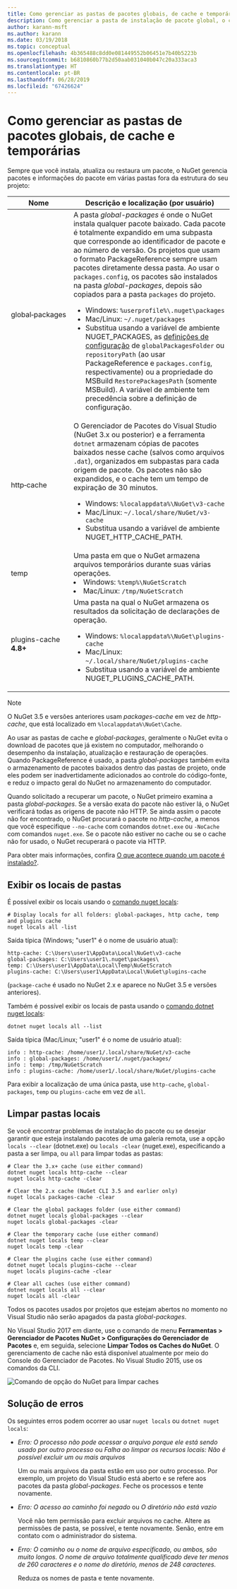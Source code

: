 ```yaml
---
title: Como gerenciar as pastas de pacotes globais, de cache e temporárias no NuGet
description: Como gerenciar a pasta de instalação de pacote global, o cache de pacote e as pastas temporárias que existem em um computador, usados durante a instalação, restauração e atualização de pacotes.
author: karann-msft
ms.author: karann
ms.date: 03/19/2018
ms.topic: conceptual
ms.openlocfilehash: 4b365488c8dd0e081449552b06451e7b40b5223b
ms.sourcegitcommit: b6810860b77b2d50aab031040b047c20a333aca3
ms.translationtype: HT
ms.contentlocale: pt-BR
ms.lasthandoff: 06/28/2019
ms.locfileid: "67426624"
---
```

# <a name="managing-the-global-packages-cache-and-temp-folders"></a>Como gerenciar as pastas de pacotes globais, de cache e temporárias

Sempre que você instala, atualiza ou restaura um pacote, o NuGet gerencia pacotes e informações do pacote em várias pastas fora da estrutura do seu projeto:

| Nome | Descrição e localização (por usuário)|
| --- | --- |
| global&#8209;packages | A pasta *global-packages* é onde o NuGet instala qualquer pacote baixado. Cada pacote é totalmente expandido em uma subpasta que corresponde ao identificador de pacote e ao número de versão. Os projetos que usam o formato PackageReference sempre usam pacotes diretamente dessa pasta. Ao usar o `packages.config`, os pacotes são instalados na pasta *global-packages*, depois são copiados para a pasta `packages` do projeto.<br/><ul><li>Windows: `%userprofile%\.nuget\packages`</li><li>Mac/Linux: `~/.nuget/packages`</li><li>Substitua usando a variável de ambiente NUGET_PACKAGES, as [definições de configuração](../reference/nuget-config-file.md#config-section) de `globalPackagesFolder` ou `repositoryPath` (ao usar PackageReference e `packages.config`, respectivamente) ou a propriedade do MSBuild `RestorePackagesPath` (somente MSBuild). A variável de ambiente tem precedência sobre a definição de configuração.</li></ul> |
| http&#8209;cache | O Gerenciador de Pacotes do Visual Studio (NuGet 3.x ou posterior) e a ferramenta `dotnet` armazenam cópias de pacotes baixados nesse cache (salvos como arquivos `.dat`), organizados em subpastas para cada origem de pacote. Os pacotes não são expandidos, e o cache tem um tempo de expiração de 30 minutos.<br/><ul><li>Windows: `%localappdata%\NuGet\v3-cache`</li><li>Mac/Linux: `~/.local/share/NuGet/v3-cache`</li><li>Substitua usando a variável de ambiente NUGET_HTTP_CACHE_PATH.</li></ul> |
| temp | Uma pasta em que o NuGet armazena arquivos temporários durante suas várias operações.<br/><li>Windows: `%temp%\NuGetScratch`</li><li>Mac/Linux: `/tmp/NuGetScratch`</li></ul> |
| plugins-cache **4.8+** | Uma pasta na qual o NuGet armazena os resultados da solicitação de declarações de operação.<br/><ul><li>Windows: `%localappdata%\NuGet\plugins-cache`</li><li>Mac/Linux: `~/.local/share/NuGet/plugins-cache`</li><li>Substitua usando a variável de ambiente NUGET_PLUGINS_CACHE_PATH.</li></ul> |

> [!Note]
> O NuGet 3.5 e versões anteriores usam *packages-cache* em vez de *http-cache*, que está localizado em `%localappdata%\NuGet\Cache`.

Ao usar as pastas de cache e *global-packages*, geralmente o NuGet evita o download de pacotes que já existem no computador, melhorando o desempenho da instalação, atualização e restauração de operações. Quando PackageReference é usado, a pasta *global-packages* também evita o armazenamento de pacotes baixados dentro das pastas de projeto, onde eles podem ser inadvertidamente adicionados ao controle do código-fonte, e reduz o impacto geral do NuGet no armazenamento do computador.

Quando solicitado a recuperar um pacote, o NuGet primeiro examina a pasta *global-packages*. Se a versão exata do pacote não estiver lá, o NuGet verificará todas as origens de pacote não HTTP. Se ainda assim o pacote não for encontrado, o NuGet procurará o pacote no *http-cache*, a menos que você especifique `--no-cache` com comandos `dotnet.exe` ou `-NoCache` com comandos `nuget.exe`. Se o pacote não estiver no cache ou se o cache não for usado, o NuGet recuperará o pacote via HTTP.

Para obter mais informações, confira [O que acontece quando um pacote é instalado?](../concepts/package-installation-process.md).

## <a name="viewing-folder-locations"></a>Exibir os locais de pastas

É possível exibir os locais usando o [comando nuget locals](../tools/cli-ref-locals.md):

```cli
# Display locals for all folders: global-packages, http cache, temp and plugins cache
nuget locals all -list
```

Saída típica (Windows; "user1" é o nome de usuário atual):

```output
http-cache: C:\Users\user1\AppData\Local\NuGet\v3-cache
global-packages: C:\Users\user1\.nuget\packages\
temp: C:\Users\user1\AppData\Local\Temp\NuGetScratch
plugins-cache: C:\Users\user1\AppData\Local\NuGet\plugins-cache
```

(`package-cache` é usado no NuGet 2.x e aparece no NuGet 3.5 e versões anteriores).

Também é possível exibir os locais de pasta usando o [comando dotnet nuget locals](/dotnet/core/tools/dotnet-nuget-locals):

```cli
dotnet nuget locals all --list
```

Saída típica (Mac/Linux; "user1" é o nome de usuário atual):

```output
info : http-cache: /home/user1/.local/share/NuGet/v3-cache
info : global-packages: /home/user1/.nuget/packages/
info : temp: /tmp/NuGetScratch
info : plugins-cache: /home/user1/.local/share/NuGet/plugins-cache
```

Para exibir a localização de uma única pasta, use `http-cache`, `global-packages`, `temp` ou `plugins-cache` em vez de `all`.

## <a name="clearing-local-folders"></a>Limpar pastas locais

Se você encontrar problemas de instalação do pacote ou se desejar garantir que esteja instalando pacotes de uma galeria remota, use a opção `locals --clear` (dotnet.exe) ou `locals -clear` (nuget.exe), especificando a pasta a ser limpa, ou `all` para limpar todas as pastas:

```cli
# Clear the 3.x+ cache (use either command)
dotnet nuget locals http-cache --clear
nuget locals http-cache -clear

# Clear the 2.x cache (NuGet CLI 3.5 and earlier only)
nuget locals packages-cache -clear

# Clear the global packages folder (use either command)
dotnet nuget locals global-packages --clear
nuget locals global-packages -clear

# Clear the temporary cache (use either command)
dotnet nuget locals temp --clear
nuget locals temp -clear

# Clear the plugins cache (use either command)
dotnet nuget locals plugins-cache --clear
nuget locals plugins-cache -clear

# Clear all caches (use either command)
dotnet nuget locals all --clear
nuget locals all -clear
```

Todos os pacotes usados por projetos que estejam abertos no momento no Visual Studio não serão apagados da pasta *global-packages*.

No Visual Studio 2017 em diante, use o comando de menu **Ferramentas > Gerenciador de Pacotes NuGet > Configurações do Gerenciador de Pacotes** e, em seguida, selecione **Limpar Todos os Caches do NuGet**. O gerenciamento de cache não está disponível atualmente por meio do Console do Gerenciador de Pacotes. No Visual Studio 2015, use os comandos da CLI.

![Comando de opção do NuGet para limpar caches](media/options-clear-caches.png)

## <a name="troubleshooting-errors"></a>Solução de erros

Os seguintes erros podem ocorrer ao usar `nuget locals` ou `dotnet nuget locals`:

- *Erro: O processo não pode acessar o arquivo <package> porque ele está sendo usado por outro processo* ou *Falha ao limpar os recursos locais: Não é possível excluir um ou mais arquivos*

    Um ou mais arquivos da pasta estão em uso por outro processo. Por exemplo, um projeto do Visual Studio está aberto e se refere aos pacotes da pasta *global-packages*. Feche os processos e tente novamente.

- *Erro: O acesso ao caminho <path> foi negado* ou *O diretório não está vazio*

    Você não tem permissão para excluir arquivos no cache. Altere as permissões de pasta, se possível, e tente novamente. Senão, entre em contato com o administrador do sistema.

- *Erro: O caminho ou o nome de arquivo especificado, ou ambos, são muito longos. O nome de arquivo totalmente qualificado deve ter menos de 260 caracteres e o nome do diretório, menos de 248 caracteres.*

    Reduza os nomes de pasta e tente novamente.

